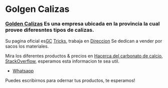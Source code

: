 <div id="content">
    <div id="about">
      <h1>
        <div style='float:left; margin-bottom:20px;'>
          Golgen Calizas
        </div>
        <div class="stage">
          <div class="pyramid3d">
            <div class="triangle side1"></div>
            <div class="triangle side2"></div>
            <div class="triangle side3"></div>
            <div class="triangle side4"></div>
          </div>
        </div> 
      </h1>
      <h3 style='clear:both' class="subhead">
        <a href="https://plus.google.com/108495471566196018473/posts">Golden Calizas</a> Es una empresa ubicada en la provincia la cual provee diferesntes tipos de calizas.
      </h3>
      <p id='pleft'>
    Su pagina oficial es<a href="https://www.goldencalizas.com">GC</a> <a href="https://www.goldencalizas.com">Tricks</a>, trabaja en <a href="https://www.google.com/maps/place/GOLDENCALIZAS+C.L./@-2.5263151,-80.3914771,17z/data=!3m1!4b1!4m6!3m5!1s0x903273f2d49f55c7:0x29d3a84fedcb9eeb!8m2!3d-2.5263151!4d-80.3892884!16s%2Fg%2F11jw6hj5r8?entry=ttu">Direccion</a> Se dedican a vender por sacos los materiales.
      </p>
      <p id='pright'>
        Mira los diferentes productos &amp; precios en <a href="https://www.goldencalizas.com/#">Hacerca del carbonato de calcio</a>, <a href="https://medlineplus.gov/spanish/druginfo/meds/a601032-es.html">StackOverflow</a>, esperamos esta informacion te sea util.
      </p>
      <ul>
        <li><a href="https://api.whatsapp.com/send?phone=593998839395">Whatsapp</a></li>
      </ul>
      <p>
       Puedes escribirnos para odernar tus productos, te esperamos!
      </p>
    </div>
  </div>
</div>
